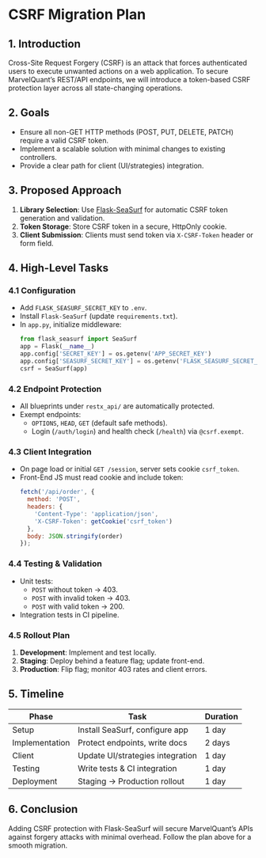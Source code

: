 # CSRF Migration Plan

## 1. Introduction
Cross-Site Request Forgery (CSRF) is an attack that forces authenticated users to execute unwanted actions on a web application. To secure MarvelQuant’s REST/API endpoints, we will introduce a token-based CSRF protection layer across all state-changing operations.

## 2. Goals
- Ensure all non-GET HTTP methods (POST, PUT, DELETE, PATCH) require a valid CSRF token.
- Implement a scalable solution with minimal changes to existing controllers.
- Provide a clear path for client (UI/strategies) integration.

## 3. Proposed Approach
1. **Library Selection**: Use [Flask-SeaSurf](https://github.com/maxcountryman/flask-seasurf) for automatic CSRF token generation and validation.  
2. **Token Storage**: Store CSRF token in a secure, HttpOnly cookie.  
3. **Client Submission**: Clients must send token via `X-CSRF-Token` header or form field.

## 4. High-Level Tasks

### 4.1 Configuration
- Add `FLASK_SEASURF_SECRET_KEY` to `.env`.  
- Install `Flask-SeaSurf` (update `requirements.txt`).
- In `app.py`, initialize middleware:
  ```python
  from flask_seasurf import SeaSurf
  app = Flask(__name__)
  app.config['SECRET_KEY'] = os.getenv('APP_SECRET_KEY')
  app.config['SEASURF_SECRET_KEY'] = os.getenv('FLASK_SEASURF_SECRET_KEY')
  csrf = SeaSurf(app)
  ```

### 4.2 Endpoint Protection
- All blueprints under `restx_api/` are automatically protected.  
- Exempt endpoints:
  - `OPTIONS`, `HEAD`, `GET` (default safe methods).
  - Login (`/auth/login`) and health check (`/health`) via `@csrf.exempt`.

### 4.3 Client Integration
- On page load or initial `GET /session`, server sets cookie `csrf_token`.  
- Front-End JS must read cookie and include token:
  ```js
  fetch('/api/order', {
    method: 'POST',
    headers: {
      'Content-Type': 'application/json',
      'X-CSRF-Token': getCookie('csrf_token')
    },
    body: JSON.stringify(order)
  });
  ```

### 4.4 Testing & Validation
- Unit tests:
  - `POST` without token → 403.
  - `POST` with invalid token → 403.
  - `POST` with valid token → 200.
- Integration tests in CI pipeline.

### 4.5 Rollout Plan
1. **Development**: Implement and test locally.  
2. **Staging**: Deploy behind a feature flag; update front-end.  
3. **Production**: Flip flag; monitor 403 rates and client errors.

## 5. Timeline
| Phase       | Task                              | Duration |
|-------------|-----------------------------------|----------|
| Setup       | Install SeaSurf, configure app    | 1 day    |
| Implementation | Protect endpoints, write docs   | 2 days   |
| Client     | Update UI/strategies integration  | 1 day    |
| Testing    | Write tests & CI integration      | 1 day    |
| Deployment | Staging → Production rollout      | 1 day    |

## 6. Conclusion
Adding CSRF protection with Flask-SeaSurf will secure MarvelQuant’s APIs against forgery attacks with minimal overhead. Follow the plan above for a smooth migration.
